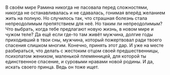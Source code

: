 <!--2025-05-10 13:09:57--><!--pdate:-->
В своём мире Рамина никогда не пасовала перед сложностями, никогда не останавливалась и не сдавалась, гонимая вперёд желанием жить на полную. Но случилось так, что страшная болезнь стала непреодолимым препятствием для неё. Но таким ли непреодолимым? Что выбрать, когда тебе предлагают новую жизнь, в новом мире и чужом теле? Да ещё если где-то там живёт мужчина, долгие годы приходивший в твои сны, мужчина, который пожертвовал ради твоего спасения слишком многим. Конечно, принять этот дар. И уже на месте разбираться, что делать с жестоким отцом своей предшественницы, психопатом женихом, маленькой племянницей, для которой ты единственное спасение, и суровыми нравами новой родины. И да, искать своего принца. Ведь он тоже ищет.
